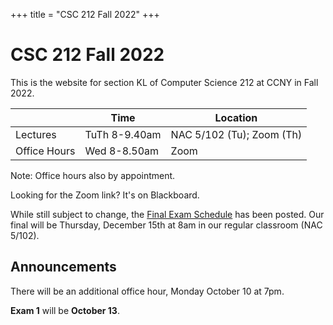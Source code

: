 +++
title = "CSC 212 Fall 2022"
+++

# CSC 212 Fall 2022

This is the website for section KL of Computer Science 212 at CCNY in Fall 2022.

|              | Time           | Location          |
| ------------ | -------------  | ----------------- |
| Lectures     | TuTh 8-9.40am  | NAC 5/102 (Tu); Zoom (Th) |
| Office Hours | Wed 8-8.50am   | Zoom              |

Note: Office hours also by appointment.

Looking for the Zoom link? It's on Blackboard.

While still subject to change, the [Final Exam Schedule](https://www.ccny.cuny.edu/registrar/fall-2022-final-exam-schedule) has been posted.
Our final will be Thursday, December 15th at 8am in our regular classroom (NAC 5/102).

## Announcements

There will be an additional office hour, Monday October 10 at 7pm.

**Exam 1** will be **October 13**.
